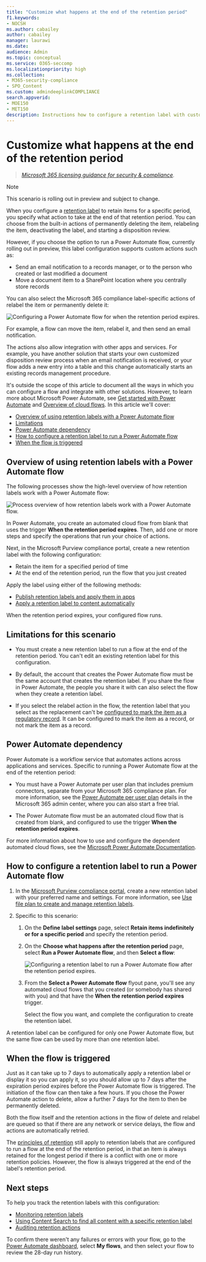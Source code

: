 ```yaml
---
title: "Customize what happens at the end of the retention period"
f1.keywords:
- NOCSH
ms.author: cabailey
author: cabailey
manager: laurawi
ms.date: 
audience: Admin
ms.topic: conceptual
ms.service: O365-seccomp
ms.localizationpriority: high
ms.collection: 
- M365-security-compliance
- SPO_Content
ms.custom: admindeeplinkCOMPLIANCE
search.appverid: 
- MOE150
- MET150
description: Instructions how to configure a retention label with custom actions and logic when the retention period has expired by using Power Automate flows.
---
```


# Customize what happens at the end of the retention period

>*[Microsoft 365 licensing guidance for security & compliance](/office365/servicedescriptions/microsoft-365-service-descriptions/microsoft-365-tenantlevel-services-licensing-guidance/microsoft-365-security-compliance-licensing-guidance).*

> [!NOTE]
> This scenario is rolling out in preview and subject to change.

When you configure a [retention label](retention.md) to retain items for a specific period, you specify what action to take at the end of that retention period. You can choose from the built-in actions of permanently deleting the item, relabeling the item, deactivating the label, and starting a disposition review.

However, if you choose the option to run a Power Automate flow, currently rolling out in preview, this label configuration supports custom actions such as:

- Send an email notification to a records manager, or to the person who created or last modified a document
- Move a document item to a SharePoint location where you centrally store records

You can also select the Microsoft 365 compliance label-specific actions of relabel the item or permanently delete it:

![Configuring a Power Automate flow for when the retention period expires.](../media/retention-label-power-automate.png)

For example, a flow can move the item, relabel it, and then send an email notification.

The actions also allow integration with other apps and services. For example, you have another solution that starts your own customized disposition review process when an email notification is received, or your flow adds a new entry into a table and this change automatically starts an existing records management procedure.

It's outside the scope of this article to document all the ways in which you can configure a flow and integrate with other solutions. However, to learn more about Microsoft Power Automate, see [Get started with Power Automate](/power-automate/getting-started) and [Overview of cloud flows](/power-automate/overview-cloud). In this article we'll cover:

- [Overview of using retention labels with a Power Automate flow](#overview-of-using-retention-labels-with-a-power-automate-flow)
- [Limitations](#limitations-for-this-scenario)
- [Power Automate dependency](#power-automate-dependency)
- [How to configure a retention label to run a Power Automate flow](#how-to-configure-a-retention-label-to-run-a-power-automate-flow)
- [When the flow is triggered](#when-the-flow-is-triggered)
 

## Overview of using retention labels with a Power Automate flow

The following processes show the high-level overview of how retention labels work with a Power Automate flow:

![Process overview of how retention labels work with a Power Automate flow.](../media/retention-label-flow-overview.png)

In Power Automate, you create an automated cloud flow from blank that uses the trigger **When the retention period expires**. Then, add one or more steps and specify the operations that run your choice of actions.

Next, in the Microsoft Purview compliance portal, create a new retention label with the following configuration:
- Retain the item for a specified period of time
- At the end of the retention period, run the flow that you just created

Apply the label using either of the following methods:
- [Publish retention labels and apply them in apps](create-apply-retention-labels.md)
- [Apply a retention label to content automatically](apply-retention-labels-automatically.md)

When the retention period expires, your configured flow runs.

## Limitations for this scenario

- You must create a new retention label to run a flow at the end of the retention period. You can't edit an existing retention label for this configuration.

- By default, the account that creates the Power Automate flow must be the same account that creates the retention label. If you share the flow in Power Automate, the people you share it with can also select the flow when they create a retention label.

- If you select the relabel action in the flow, the retention label that you select as the replacement can't be [configured to mark the item as a regulatory record](declare-records.md#configuring-retention-labels-to-declare-records). It can be configured to mark the item as a record, or not mark the item as a record.

## Power Automate dependency

Power Automate is a workflow service that automates actions across applications and services. Specific to running a Power Automate flow at the end of the retention period:

- You must have a Power Automate per user plan that includes premium connectors, separate from your Microsoft 365 compliance plan. For more information, see the [Power Automate per user plan](https://admin.microsoft.com/AdminPortal/Home?ref=/catalog/offer-details/power-automate-per-user-plan/7CF37992-A897-4DB2-82C1-BDA8C1C3EB76) details in the Microsoft 365 admin center, where you can also start a free trial.

- The Power Automate flow must be an automated cloud flow that is created from blank, and configured to use the trigger **When the retention period expires**.

For more information about how to use and configure the dependent automated cloud flows, see the [Microsoft Power Automate Documentation](/power-automate).

## How to configure a retention label to run a Power Automate flow

1. In the [Microsoft Purview compliance portal](https://go.microsoft.com/fwlink/p/?linkid=2077149), create a new retention label with your preferred name and settings. For more information, see [Use file plan to create and manage retention labels](file-plan-manager.md).

2. Specific to this scenario:
    
    1. On the **Define label settings** page, select **Retain items indefinitely or for a specific period** and specify the retention period.
    
    2. On the **Choose what happens after the retention period** page, select **Run a Power Automate flow**, and then **Select a flow**:
        
        ![Configuring a retention label to run a Power Automate flow after the retention period expires.](../media/retention-label-flow-configuration.png)
        
    
    3. From the **Select a Power Automate flow** flyout pane, you'll see any automated cloud flows that you created (or somebody has shared with you) and that have the **When the retention period expires** trigger.
        
        Select the flow you want, and complete the configuration to create the retention label.

A retention label can be configured for only one Power Automate flow, but the same flow can be used by more than one retention label.

## When the flow is triggered

Just as it can take up to 7 days to automatically apply a retention label or display it so you can apply it, so you should allow up to 7 days after the expiration period expires before the Power Automate flow is triggered. The initiation of the flow can then take a few hours. If you chose the Power Automate action to delete, allow a further 7 days for the item to then be permanently deleted.

Both the flow itself and the retention actions in the flow of delete and relabel are queued so that if there are any network or service delays, the flow and actions are automatically retried.

The [principles of retention](retention.md#the-principles-of-retention-or-what-takes-precedence) still apply to retention labels that are configured to run a flow at the end of the retention period, in that an item is always retained for the longest period if there is a conflict with one or more retention policies. However, the flow is always triggered at the end of the label's retention period.


## Next steps

To help you track the retention labels with this configuration:

- [Monitoring retention labels](retention.md#monitoring-retention-labels)
- [Using Content Search to find all content with a specific retention label](retention.md#using-content-search-to-find-all-content-with-a-specific-retention-label)
- [Auditing retention actions](retention.md#auditing-retention-actions)

To confirm there weren't any failures or errors with your flow, go to the [Power Automate dashboard](https://flow.microsoft.com), select **My flows**, and then select your flow to review the 28-day run history.

